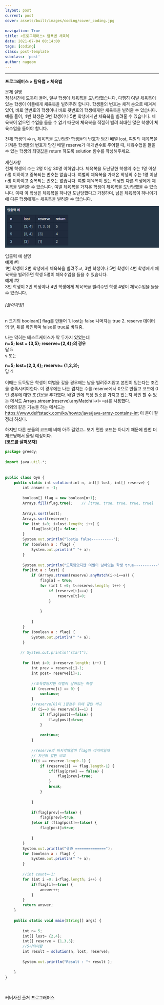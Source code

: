 ```yaml
---
layout: post
current: post
cover: assets/built/images/coding/cover_coding.jpg

navigation: True
title: <프로그래머스> 탐욕법 체육복
date: 2021-07-04 00:14:00
tags: [coding]
class: post-template
subclass: 'post'
author: nageom
---
```

* * *
**프로그래머스 > 탐욕법 > 체육법**

문제 설명<br>
점심시간에 도둑이 들어, 일부 학생이 체육복을 도난당했습니다. 다행히 여벌 체육복이 있는 학생이 이들에게 체육복을 빌려주려 합니다. 학생들의 번호는 체격 순으로 매겨져 있어, 바로 앞번호의 학생이나 바로 뒷번호의 학생에게만 체육복을 빌려줄 수 있습니다. 예를 들어, 4번 학생은 3번 학생이나 5번 학생에게만 체육복을 빌려줄 수 있습니다. 체육복이 없으면 수업을 들을 수 없기 때문에 체육복을 적절히 빌려 최대한 많은 학생이 체육수업을 들어야 합니다.

전체 학생의 수 n, 체육복을 도난당한 학생들의 번호가 담긴 배열 lost, 여벌의 체육복을 가져온 학생들의 번호가 담긴 배열 reserve가 매개변수로 주어질 때, 체육수업을 들을 수 있는 학생의 최댓값을 return 하도록 solution 함수를 작성해주세요.
<br><br>
제한사항<br>
전체 학생의 수는 2명 이상 30명 이하입니다.
체육복을 도난당한 학생의 수는 1명 이상 n명 이하이고 중복되는 번호는 없습니다.
여벌의 체육복을 가져온 학생의 수는 1명 이상 n명 이하이고 중복되는 번호는 없습니다.
여벌 체육복이 있는 학생만 다른 학생에게 체육복을 빌려줄 수 있습니다.
여벌 체육복을 가져온 학생이 체육복을 도난당했을 수 있습니다. 이때 이 학생은 체육복을 하나만 도난당했다고 가정하며, 남은 체육복이 하나이기에 다른 학생에게는 체육복을 빌려줄 수 없습니다.

![ex_screenshot](../../assets/built/images/coding/greedy(1)_1.png)


입출력 예 설명<br>
예제 #1<br>
1번 학생이 2번 학생에게 체육복을 빌려주고, 3번 학생이나 5번 학생이 4번 학생에게 체육복을 빌려주면 학생 5명이 체육수업을 들을 수 있습니다.
<br>
예제 #2<br>
3번 학생이 2번 학생이나 4번 학생에게 체육복을 빌려주면 학생 4명이 체육수업을 들을 수 있습니다.




<h6>[풀이과정]</h6>
n 크기의 boolean[] flag를 만들어
1. lost는 false 나머지는 true 
2. reserve 데이터의 앞, 뒤를 확인하며 false를 true로 바꿔줌.

나는 막히는 테스트케이스가 딱 두가지 있었는데<br>
**n=5; lost = {3,5}; reserve={2,4};의 경우**<br>
답 5<br>
s
또는 <br>

**n=5; lost={2,3,4}; reserve= {1,2,3};** <br>
답 4<br><br>
이때는 도둑맞은 학생이 여벌을 갖을 경우에는 남을 빌려주지않고 본인이 입는다는 조건을 충족시켜야한다. 
이 경우에는 나는 겹치는 수를 reserve에서 0으로 만들고 코드에 0인 경우에 대한 조건문을 추가했다. 
배열 안에 특정 원소를 가지고 있는지 확인 할 수 있는 메서드 Arrays.stream(reserve).anyMatch(i->i==a)를 사용했다.<br>
이외의 같은 기능을 하는 메서드는 https://www.delftstack.com/ko/howto/java/java-array-contains-int 
 이 분이 잘 정리 하셨다. <br>

하지만 다른 분들의 코드에 비해 아주 길었고.. 보기 편한 코드는 아니기 때문에 
한번 더 재코딩해서 올릴 예정이다. <br>
**[코드를 살펴보자]**
~~~ javascript
package greedy;

import java.util.*;


public class Gym {
	public static int solution(int n, int[] lost, int[] reserve) {
        int answer = -1;
        
        boolean[] flag = new boolean[n+1]; 
        Arrays.fill(flag,true);    // [true, true, true, true, true]
        
        Arrays.sort(lost);
        Arrays.sort(reserve);
        for (int i=0; i<lost.length; i++) {
        	flag[lost[i]]= false;   
        }
        System.out.println("lost는 false----------");
        for (boolean a : flag) {
        	System.out.println(" "+ a);
        }
        
        System.out.println("도둑맞았지만 여벌이 남아있는 학생 true-----------");
        for(int a : lost) {
        	if (Arrays.stream(reserve).anyMatch(i->i==a)) {       		
        		flag[a] = true;	 
        		for (int t =0; t<reserve.length; t++) {
        			if (reserve[t]==a) {
        				reserve[t]=0;	
        			}
        			
        		}
        		
        	}
        }
        for (boolean a : flag) {
        	System.out.println(" "+ a);
        }
       
       // System.out.println("start");
        
        for (int i=0; i<reserve.length; i++) {
        	int prev = reserve[i]-1;
        	int post= reserve[i]+1;
        	
        	//도둑맞았지만 여벌이 남아있는 학생
        	if (reserve[i] == 0) {
        		continue;
        	}
        	//reserve[0]이 1일경우 뒤에 갚만 비교
        	if (i==0 && reserve[0]==1) {
        		if (flag[post]==false) {
        			flag[post]=true;
        		}     		
        		
        		continue;
        	}
        	
        	//reserve의 마지막배열이 flag의 마지막일때 
        	// 자신의 앞만 비교
        	if(i == reserve.length-1) {
        		if (reserve[i] == flag.length-1) {
        			if(flag[prev] == false) {
            			flag[prev]=true;
        			}
        			break;    		
        		}
        		
        	}
   	
        	if(flag[prev]==false) {
        		flag[prev]=true;   		
        	}else if (flag[post]==false) {	
        		flag[post]=true;
        		
        	}
        }
        System.out.println("결과 ==============");
        for (boolean a : flag) {
        	System.out.println(" "+ a);
        }
    
        //int count=-1;
        for (int i =0; i<flag.length; i++) {
        	if(flag[i]==true) {
        		answer++;
        	}
        }
        return answer;
    }

	public static void main(String[] args) {
		
		int n= 5;
		int[] lost= {2,4};
		int[] reserve = {1,3,5};
		//5나와야함 
		int result = solution(n, lost, reserve);
		
		System.out.println("Result : "+ result );

	}
}


~~~







<br><br>
커버사진 출처 프로그래머스 